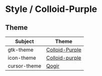 

# Style / Colloid-Purple


## Theme

| Subject | Theme |
| --- | --- |
| gtk-theme | [Colloid-Purple](https://github.com/vinceliuice/Colloid-gtk-theme) |
| icon-theme | [Colloid-purple](https://github.com/vinceliuice/Colloid-icon-theme) |
| cursor-theme | [Qogir](https://github.com/vinceliuice/Qogir-icon-theme/tree/master/src/cursors) |
